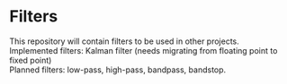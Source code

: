 # Filters

This repository will contain filters to be used in other projects.  
Implemented filters: Kalman filter (needs migrating from floating point to fixed point)  
Planned filters: low-pass, high-pass, bandpass, bandstop.

